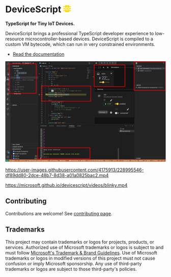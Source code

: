 # DeviceScript [<img src="./website/static/img/logo.svg" style="width: 24px;" />](https://microsoft.github.io/devicescript)

**TypeScript for Tiny IoT Devices.**

DeviceScript brings a professional TypeScript developer experience to low-resource microcontroller-based devices.
DeviceScript is compiled to a custom VM bytecode, which can run in very constrained
environments.

-   [Read the documentation](https://microsoft.github.io/devicescript)

![Visual Studio Code screenshot](./vscode/screenshot.png)


https://user-images.githubusercontent.com/4175913/228995546-df89dd80-2dce-48b7-8d38-a01a0825bac2.mp4

https://microsoft.github.io/devicescript/videos/blinky.mp4

## Contributing

Contributions are welcome! See [contributing page](./CONTRIBUTING.md).

## Trademarks

This project may contain trademarks or logos for projects, products, or services. Authorized use of Microsoft
trademarks or logos is subject to and must follow
[Microsoft's Trademark & Brand Guidelines](https://www.microsoft.com/en-us/legal/intellectualproperty/trademarks/usage/general).
Use of Microsoft trademarks or logos in modified versions of this project must not cause confusion or imply Microsoft sponsorship.
Any use of third-party trademarks or logos are subject to those third-party's policies.
